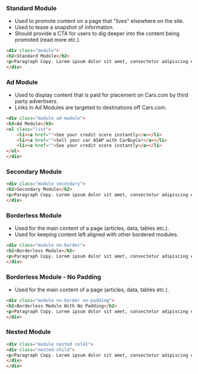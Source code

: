 ### Standard Module
  -  Used to promote content on a page that "lives" elsewhere on the site. 
  -  Used to tease a snapshot of information. 
  -  Should provide a CTA for users to dig deeper into the content being promoted (read more etc.).

```html
<div class="module">
<h2>Standard Module</h2>
<p>Paragraph Copy. Lorem ipsum dolor sit amet, consectetur adipiscing elit. Cras eget aliquam odio. Phasellus viverra elit sit amet magna vestibulum tincidunt vestibulum sapien vulputate. Sed pellentesque viverra tortor at luctus. Etiam vulputate libero eget est venenatis semper.</p>
</div>
```

### Ad Module
  - Used to display content that is paid for placement on Cars.com by third party advertisers.
  - Links in Ad Modules are targeted to destinations off Cars.com.

```html
<div class="module ad-module">
<h3>Ad Module</h3>
<ul class="list">
	<li><a href="">See your credit score instantly</a></li>
	<li><a href="">Sell your car ASAP with CarBuyCo!</a></li>
	<li><a href="">See your credit score instantly</a></li>
</ul>
</div>
```

### Secondary Module
```html
<div class="module secondary">
<h2>Secondary Module</h2>
<p>Paragraph Copy. Lorem ipsum dolor sit amet, consectetur adipiscing elit. Cras eget aliquam odio. Phasellus viverra elit sit amet magna vestibulum tincidunt vestibulum sapien vulputate. Sed pellentesque viverra tortor at luctus. Etiam vulputate libero eget est venenatis semper.</p>
</div>
```

### Borderless Module
  -  Used for the main content of a page (articles, data, tables etc.).
  -  Used for keeping content left aligned with other bordered modules.

```html
<div class="module no-border">
<h2>Borderless Module</h2>
<p>Paragraph Copy. Lorem ipsum dolor sit amet, consectetur adipiscing elit. Cras eget aliquam odio. Phasellus viverra elit sit amet magna vestibulum tincidunt vestibulum sapien vulputate. Sed pellentesque viverra tortor at luctus. Etiam vulputate libero eget est venenatis semper.</p>
</div>
```

### Borderless Module - No Padding
  -  Used for the main content of a page (articles, data, tables etc.).

```html
<div class="module no-border no-padding">
<h2>Borderless Module With No Padding</h2>
<p>Paragraph Copy. Lorem ipsum dolor sit amet, consectetur adipiscing elit. Cras eget aliquam odio. Phasellus viverra elit sit amet magna vestibulum tincidunt vestibulum sapien vulputate. Sed pellentesque viverra tortor at luctus. Etiam vulputate libero eget est venenatis semper.</p>
</div>
```

### Nested Module
```html
<div class="module nested col41">
<div class="nested-child">
<p>Paragraph Copy. Lorem ipsum dolor sit amet, consectetur adipiscing elit. Cras eget aliquam odio. Phasellus viverra elit sit amet magna vestibulum tincidunt vestibulum sapien vulputate.Paragraph Copy. Lorem ipsum dolor sit amet, consectetur adipiscing elit. Cras eget aliquam odio. Phasellus viverra elit sit amet magna vestibulum tincidunt vestibulum sapien vulputate.</p>
</div>
</div>
```
